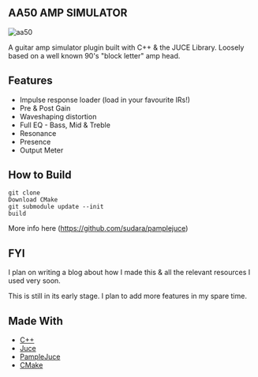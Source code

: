 ## AA50 AMP SIMULATOR
![aa50](https://github.com/joeloftusdev/aa50-amp-sim/assets/152509645/1fa6c6f4-5c75-49bb-9881-0957f77bba23)

A guitar amp simulator plugin built with C++ & the JUCE Library. Loosely based on a well known 90's "block letter" amp head.

## Features
* Impulse response loader (load in your favourite IRs!)
* Pre & Post Gain
* Waveshaping distortion
* Full EQ - Bass, Mid & Treble
* Resonance
* Presence
* Output Meter

## How to Build
```
git clone
Download CMake  
git submodule update --init             
build
```
More info here (https://github.com/sudara/pamplejuce)

## FYI
I plan on writing a blog about how I made this & all the relevant resources  I used very soon.

This is still in its early stage. I plan to add more features in my spare time.

## Made With
* [C++](https://isocpp.org/)
* [Juce](https://juce.com/)
* [PampleJuce](https://github.com/sudara/pamplejuce)
* [CMake](https://cmake.org/)
